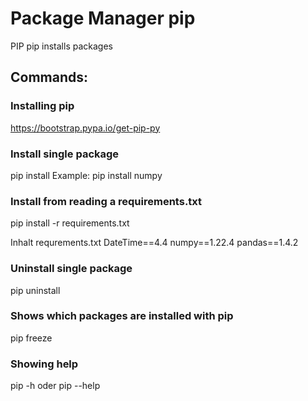 # Package Manager pip

PIP pip installs packages

## Commands:

### Installing pip
https://bootstrap.pypa.io/get-pip-py

### Install single package
pip install <package>
Example: pip install numpy

### Install from reading a requirements.txt
pip install -r requirements.txt

Inhalt requrements.txt
DateTime==4.4
numpy==1.22.4
pandas==1.4.2

### Uninstall single package
pip uninstall <package>

### Shows which packages are installed with pip
pip freeze

### Showing help
pip -h oder pip --help
